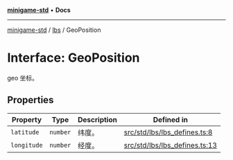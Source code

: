 [**minigame-std**](../../../README.md) • **Docs**

***

[minigame-std](../../../README.md) / [lbs](../README.md) / GeoPosition

# Interface: GeoPosition

geo 坐标。

## Properties

| Property | Type | Description | Defined in |
| ------ | ------ | ------ | ------ |
| `latitude` | `number` | 纬度。 | [src/std/lbs/lbs\_defines.ts:8](https://github.com/JiangJie/minigame-std/blob/d842b492eda479274cfeb38a06f4c4255b5493bc/src/std/lbs/lbs_defines.ts#L8) |
| `longitude` | `number` | 经度。 | [src/std/lbs/lbs\_defines.ts:13](https://github.com/JiangJie/minigame-std/blob/d842b492eda479274cfeb38a06f4c4255b5493bc/src/std/lbs/lbs_defines.ts#L13) |
